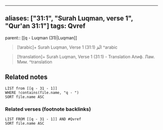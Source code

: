 
---
aliases: ["31:1", "Surah Luqman, verse 1", "Qur'an 31:1"]
tags: Qvref
---

parent:: [[q - Luqman (31)|Luqman]]

> [!arabic]+ Surah Luqman, Verse 1 (31:1)
> <span class="quran-arabic"> الٓمٓ</span>
^arabic

> [!translation]+ Surah Luqman, Verse 1 (31:1) - Translation
> Алиф. Лам. Мим.
^translation



## Related notes
```dataview
LIST from [[q - 31 - 1]]
WHERE !contains(file.name, "q - ")
SORT file.name ASC
```

### Related verses (footnote backlinks)
```dataview
LIST FROM [[q - 31 - 1]] AND #Qvref
SORT file.name ASC
```

